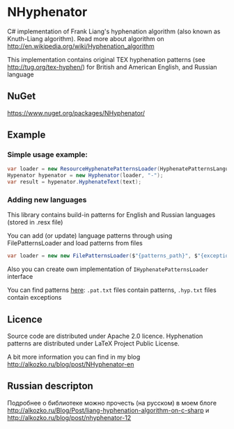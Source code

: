 # NHyphenator

C# implementation of Frank Liang's hyphenation algorithm (also known as Knuth-Liang algorithm).
Read more about algorithm on http://en.wikipedia.org/wiki/Hyphenation_algorithm

This implementation contains original TEX hyphenation patterns (see http://tug.org/tex-hyphen/) for British and American English, and Russian language 

## NuGet

https://www.nuget.org/packages/NHyphenator/

## Example

### Simple usage example:

```c#
var loader = new ResourceHyphenatePatternsLoader(HyphenatePatternsLanguage.Russian);
Hypenator hypenator = new Hyphenator(loader, "-");
var result = hypenator.HyphenateText(text);
```

### Adding new languages

This library contains build-in patterns for English and Russian languages (stored in .resx file)

You can add (or update) language patterns through using FilePatternsLoader and load patterns from files

```csharp
var loader = new new FilePatternsLoader($"{patterns_path}", $"{exceptions_path}");
```

Also you can create own implementation of `IHyphenatePatternsLoader` interface

You can find patterns [here](https://github.com/hyphenation/tex-hyphen/tree/master/hyph-utf8/tex/generic/hyph-utf8/patterns/txt):
`.pat.txt` files contain patterns, `.hyp.txt` files contain exceptions

## Licence

Source code are distributed under Apache 2.0 licence. 
Hyphenation patterns are distributed under LaTeX Project Public License.

A bit more information you can find in my blog http://alkozko.ru/blog/post/NHyphenator-en

## Russian descripton

Подробнее о библиотеке можно прочесть (на русском) в моем блоге http://alkozko.ru/Blog/Post/liang-hyphenation-algorithm-on-c-sharp и http://alkozko.ru/blog/post/nhyphenator-12
